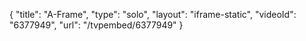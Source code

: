 {
    "title": "A-Frame",
    "type": "solo",
    "layout": "iframe-static",
    "videoId": "6377949",
    "url": "\/tvpembed\/6377949"
}